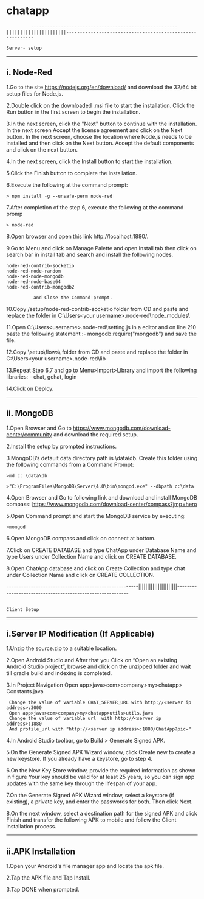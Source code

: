 # chatapp
			 ------------------------------------------------------||||||||||||||||||||||----------------------------------------------------------
								                                                 Server- setup
                                            
-------------------------------------------
i. Node-Red 
-------------------------------------------
1.Go to the site https://nodejs.org/en/download/ and download the 32/64 bit setup files for Node.js.

2.Double click on the downloaded .msi file to start the installation. Click the Run button in the first screen to begin the installation.

3.In the next screen, click the "Next" button to continue with the installation. In the next screen Accept the license agreement and click on the Next button. In the next screen, choose the location where Node.js needs to be installed and then click on the Next button. Accept the default components and click on the next button.

4.In the next screen, click the Install button to start the installation.

5.Click the Finish button to complete the installation.

6.Execute the following at the command prompt:

	> npm install -g --unsafe-perm node-red

7.After completion of the step 6, execute the following at the command promp

	> node-red

8.Open browser and open this link http://localhost:1880/.

9.Go to Menu and click on Manage Palette and open Install tab then click on search bar in install tab and search and install the following nodes.

	node-red-contrib-socketio 
	node-red-node-random
	node-red-node-mongodb
	node-red-node-base64
	node-red-contrib-mongodb2

              and Close the Command prompt.
10.Copy /setup/node-red-contrib-socketio folder from CD and paste and replace the folder in C:\Users\<your username>\.node-red\node_modules\

11.Open C:\Users\<username>\.node-red\setting.js in a editor and on line 210 paste the following statement :- mongodb:require("mongodb")
     and save the file.

12.Copy \setup\flows\ folder from CD and paste and replace the folder in C:\Users\<your username>\.node-red\lib

13.Repeat Step 6,7 and go to Menu>Import>Library and import the following libraries: - chat, gchat, login

14.Click on Deploy.


--------------------------------------------------------
ii.	MongoDB
--------------------------------------------------------
1.Open Browser and Go to https://www.mongodb.com/download-center/community and download the required setup.

2.Install the setup by prompted instructions.

3.MongoDB’s default data directory path is \data\db. Create this folder using the following commands from a Command Prompt:

	>md c: \data\db

	>"C:\ProgramFiles\MongoDB\Server\4.0\bin\mongod.exe" --dbpath c:\data

4.Open Browser and Go to following link and download and install MongoDB compass: https://www.mongodb.com/download-center/compass?jmp=hero

5.Open Command prompt and start the MongoDB service by executing:

	>mongod
6.Open MongoDB compass and click on connect at bottom.

7.Click on CREATE DATABASE and type ChatApp under Database Name and type Users under Collection Name and click on CREATE DATABASE.

8.Open ChatApp database and click on Create Collection and type chat under Collection Name and click on CREATE COLLECTION.


                                  
 ------------------------------------------------------||||||||||||||||||||||----------------------------------------------------------

							                                              Client Setup

--------------------------------------------------------------
i.Server IP Modification (If Applicable)
--------------------------------------------------------------
1.Unzip the source.zip to a suitable location.

2.Open Android Studio and After that you Click on “Open an existing Android Studio project”, browse and click on the unzipped folder and wait till gradle build and indexing is completed.

3.In Project Navigation Open app>java>com>company>my>chatapp> Constants.java 

	 Change the value of variable CHAT_SERVER_URL with http://<server ip address>:3000 
	 Open app>java>com>company>my>chatapp>utils>utils.java
	 Change the value of variable url  with http://<server ip address>:1880
	 And profile_url with "http://<server ip address>:1880/ChatApp?pic=" 

4.In Android Studio toolbar, go to Build > Generate Signed APK.

5.On the Generate Signed APK Wizard window, click Create new to create a new keystore. If you already have a keystore, go to step 4.

6.On the New Key Store window, provide the required information as shown in figure Your key should be valid for at least 25 years, so you can sign app updates with the same key through the lifespan of your app.

7.On the Generate Signed APK Wizard window, select a keystore (if existing), a private key, and enter the passwords for both. Then click Next.

8.On the next window, select a destination path for the signed APK and click Finish and transfer the following APK to mobile and follow the Client installation process.

-------------------------------------------------------------------
ii.APK Installation
-------------------------------------------------------------------
1.Open your Android's file manager app and locate the apk file.

2.Tap the APK file and Tap Install.

3.Tap DONE when prompted.
